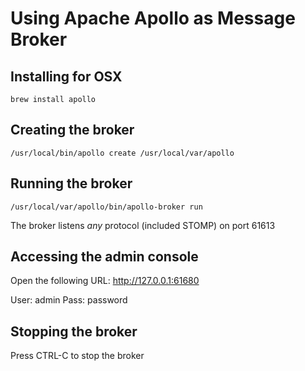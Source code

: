 Using Apache Apollo as Message Broker
=====================================

Installing for OSX
------------------

    brew install apollo

Creating the broker
-------------------

    /usr/local/bin/apollo create /usr/local/var/apollo

Running the broker
------------------

    /usr/local/var/apollo/bin/apollo-broker run

The broker listens *any* protocol (included STOMP) on port 61613

Accessing the admin console
---------------------------

Open the following URL: http://127.0.0.1:61680

User: admin
Pass: password

Stopping the broker
-------------------

Press CTRL-C to stop the broker
